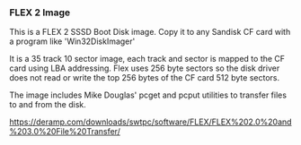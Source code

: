
### FLEX 2 Image

This is a FLEX 2 SSSD Boot Disk image.
Copy it to any Sandisk CF card with a program like 'Win32DiskImager'

It is a 35 track 10 sector image, each track and sector is mapped to the CF card using LBA addressing. Flex uses 256 byte sectors so the disk driver does not read or write the top 256 bytes of the CF card 512 byte sectors.

The image includes Mike Douglas' pcget and pcput utilities to transfer files to and from the disk.

https://deramp.com/downloads/swtpc/software/FLEX/FLEX%202.0%20and%203.0%20File%20Transfer/
